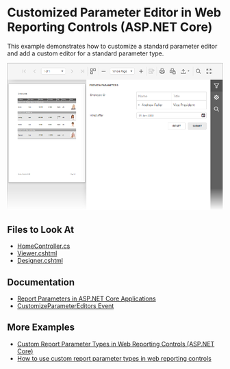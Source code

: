 # Customized Parameter Editor in Web Reporting Controls (ASP.NET Core)

This example demonstrates how to customize a standard parameter editor and add a custom editor for a standard parameter type. 

![](images/Customized-Parameter-Editors.png)

<!-- default file list -->

## Files to Look At

- [HomeController.cs](CS/ParameterEditorAspNetCoreExample/Controllers/HomeController.cs)
- [Viewer.cshtml](CS/ParameterEditorAspNetCoreExample/Views/Home/Viewer.cshtml)
- [Designer.cshtml](CS/ParameterEditorAspNetCoreExample/Views/Home/Designer.cshtml)

<!-- default file list end -->

## Documentation

- [Report Parameters in ASP.NET Core Applications](https://docs.devexpress.com/XtraReports/403203/web-reporting/asp-net-core-reporting/report-parameters-in-asp-net-core-applications)
- [CustomizeParameterEditors Event](https://docs.devexpress.com/XtraReports/DevExpress.AspNetCore.Reporting.WebDocumentViewer.WebDocumentViewerClientSideEventsBuilder.Customize)

## More Examples

- [Custom Report Parameter Types in Web Reporting Controls (ASP.NET Core)](https://github.com/DevExpress-Examples/Reporting-Custom-Parameter-Editor-AspNet-Core)
- [How to use custom report parameter types in web reporting controls](https://github.com/DevExpress-Examples/Reporting_How-to-add-and-use-custom-types-for-report-parameters-in-the-web-reporting-controls)

